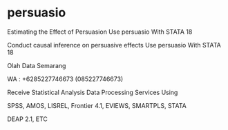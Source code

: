 # persuasio
Estimating the Effect of Persuasion Use persuasio With STATA 18

Conduct causal inference on persuasive effects Use persuasio With STATA 18

Olah Data Semarang

WA : +6285227746673 (085227746673)

Receive Statistical Analysis Data Processing Services Using

SPSS, AMOS, LISREL, Frontier 4.1, EVIEWS, SMARTPLS, STATA

DEAP 2.1, ETC
